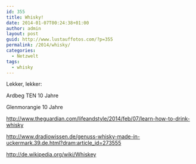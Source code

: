 ```yaml
---
id: 355
title: Whisky!
date: 2014-01-07T00:24:38+01:00
author: admin
layout: post
guid: http://www.lustauffotos.com/?p=355
permalink: /2014/whisky/
categories:
  - Netzwelt
tags:
  - whisky
---
```

Lekker, lekker:

Ardbeg TEN 10 Jahre  


Glenmorangie 10 Jahre  


<http://www.theguardian.com/lifeandstyle/2014/feb/07/learn-how-to-drink-whisky>

<http://www.dradiowissen.de/genuss-whisky-made-in-uckermark.39.de.html?dram:article_id=273555>

<http://de.wikipedia.org/wiki/Whiskey>
